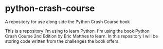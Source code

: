 # python-crash-course
A repository for use along side the Python Crash Course book

This is a repository I'm using to learn Python. I'm using the book Python Crash Course 2nd Edition by Eric Matthes to learn.
In this repository I will be storing code written from the challenges the book offers.
